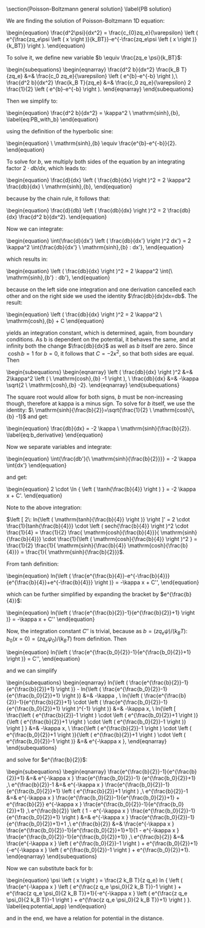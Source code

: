 \section{Poisson-Boltzmann general solution}
\label{PB solution}

We are finding the solution of Poisson-Boltzmann 1D equation:

\begin{equation}
    \frac{d^2\psi}{dx^2}  =  \frac{c_{0}zq_e}{\varepsilon} \left ( e^{\frac{zq_e\psi \left ( x \right )}{k_BT}}-e^{-\frac{zq_e\psi \left ( x \right )}{k_BT}} \right ).
\end{equation}

To solve it, we define new variable $b \equiv \frac{zq_e \psi}{k_BT}$:

\begin{subequations}
\begin{eqnarray}
     \frac{d^2 b}{dx^2} \frac{k_B T}{zq_e} &=& \frac{c_0 zq_e}{\varepsilon} \left ( e^{b}-e^{-b} \right ),\\
     \frac{d^2 b}{dx^2} \frac{k_B T}{zq_e} &=& \frac{c_0 zq_e}{\varepsilon} 2 \frac{1}{2} \left ( e^{b}-e^{-b} \right ).
\end{eqnarray}
\end{subequations}

Then we simplify to:

\begin{equation}
    \frac{d^2 b}{dx^2} = \kappa^2 \ \mathrm{sinh}\,{b},
    \label{eq:PB_with_b}
\end{equation}

using the definition of the hyperbolic sine:

\begin{equation}
    \ \mathrm{sinh}\,{b} \equiv \frac{e^{b}-e^{-b}}{2}.
\end{equation}

To solve for $b$, we multiply both sides of the equation by an integrating factor $2 \cdot db/dx$, which leads to:

\begin{equation}
    \frac{d}{dx} \left ( \frac{db}{dx} \right )^2 = 2 \kappa^2 \frac{db}{dx} \ \mathrm{sinh}\,{b},
\end{equation}

because by the chain rule, it follows that:

\begin{equation}
    \frac{d}{db} \left ( \frac{db}{dx} \right )^2 = 2 \frac{db}{dx} \frac{d^2 b}{dx^2}.
\end{equation}

Now we can integrate:

\begin{equation}
    \int{\frac{d}{dx'} \left ( \frac{db}{dx'} \right )^2 dx'} = 2 \kappa^2 \int{\frac{db}{dx'} \ \mathrm{sinh}\,{b} \: dx'},
\end{equation}

which results in:

\begin{equation}
    \left ( \frac{db}{dx} \right )^2 = 2 \kappa^2 \int{\ \mathrm{sinh}\,{b'} \: db'},
\end{equation}

because on the left side one integration and one derivation cancelled each other and on the right side we used the identity $\frac{db}{dx}dx=db$. The result:

\begin{equation}
    \left ( \frac{db}{dx} \right )^2 = 2 \kappa^2 \ \mathrm{cosh}\,{b} + C
\end{equation}

yields an integration constant, which is determined, again, from boundary conditions. As b is dependent on the potential, it behaves the same, and at infinity both the change $\frac{db}{dx}$ as well as $b$ itself are zero. Since $\ \mathrm{cosh}\,{b}=1$ for $b=0$, it follows that $C = -2\kappa^2$, so that both sides are equal. Then

\begin{subequations}
\begin{eqnarray}
     \left ( \frac{db}{dx} \right )^2 &=& 2\kappa^2 \left ( \ \mathrm{cosh}\,{b} -1 \right ), \\
     \frac{db}{dx} &=& -\kappa \sqrt{2 \ \mathrm{cosh}\,{b} -2}.
\end{eqnarray}
\end{subequations}

The square root would allow for both signs, $b$ must be non-increasing though, therefore at kappa is a minus sign. To solve for $b$ itself, we use the identity: $\ \mathrm{sinh}{\frac{b}{2}}=\sqrt{\frac{1}{2} \ \mathrm{cosh}\,{b} -1}$ and get:

\begin{equation}
    \frac{db}{dx} = -2 \kappa \ \mathrm{sinh}{\frac{b}{2}}.
\label{eq:b_derivative}
\end{equation}


Now we separate variables and integrate:

\begin{equation}
    \int{\frac{db'}{\ \mathrm{sinh}{\frac{b}{2}}}} = -2 \kappa \int{dx'}
\end{equation}

and get:

\begin{equation}
    2 \cdot \ln { \left ( \tanh{\frac{b}{4}} \right ) } = -2 \kappa x + C'.
\end{equation}

Note to the above integration:

$\left [ 2\: ln{\left ( \mathrm{tanh}{\frac{b}{4}} \right )} \right ]' = 2 \cdot \frac{1}{tanh{\frac{b}{4}}} \cdot \left ( sech{\frac{b}{4}} \right )^2 \cdot \frac{1}{4} = \frac{1}{2} \frac{ \mathrm{cosh}{\frac{b}{4}}}{ \mathrm{sinh}{\frac{b}{4}}} \cdot \frac{1}{\left (  \mathrm{cosh}{\frac{b}{4}} \right )^2 } = \frac{1}{2} \frac{1}{ \mathrm{sinh}{\frac{b}{4}} \mathrm{cosh}{\frac{b}{4}}} = \frac{1}{ \mathrm{sinh}{\frac{b}{2}}}$.

From $\mathrm{tanh}$ definition: 

\begin{equation}
    ln{\left ( \frac{e^{\frac{b}{4}}-e^{-\frac{b}{4}}}{e^{\frac{b}{4}}+e^{-\frac{b}{4}}} \right )} = -\kappa x + C'',
\end{equation}

which can be further simplified by expanding the bracket  by $e^{\frac{b}{4}}$:

\begin{equation}
    ln{\left ( \frac{e^{\frac{b}{2}}-1}{e^{\frac{b}{2}}+1} \right )} = -\kappa x + C''
\end{equation}

Now, the integration constant $C''$ is trivial, because as $b=\left ( zq_e \psi\right )/\left ( k_B T\right )$: $b_0 \left (  x=0 \right ) = \left ( zq_e \psi_0\right )/\left ( k_B T\right )$ from definition. Then

\begin{equation}
    ln{\left ( \frac{e^{\frac{b_0}{2}}-1}{e^{\frac{b_0}{2}}+1} \right )} = C'',
\end{equation}

and we can simplify

\begin{subequations}
\begin{eqnarray}
     ln{\left ( \frac{e^{\frac{b}{2}}-1}{e^{\frac{b}{2}}+1} \right )} - ln{\left ( \frac{e^{\frac{b_0}{2}}-1}{e^{\frac{b_0}{2}}+1} \right )} &=& -\kappa , \\
     ln{\left ( \frac{e^{\frac{b}{2}}-1}{e^{\frac{b}{2}}+1} \cdot \left ( \frac{e^{\frac{b_0}{2}}-1}{e^{\frac{b_0}{2}}+1} \right )^{-1} \right )} &=& -\kappa x,  \\
     ln{\left [ \frac{\left ( e^{\frac{b}{2}}-1 \right ) \cdot \left ( e^{\frac{b_0}{2}}+1 \right )}{\left ( e^{\frac{b}{2}}+1 \right ) \cdot \left ( e^{\frac{b_0}{2}}-1 \right )} \right ] } &=& -\kappa x, \\
     \frac{\left ( e^{\frac{b}{2}}-1 \right ) \cdot \left ( e^{\frac{b_0}{2}}+1 \right )}{\left ( e^{\frac{b}{2}}+1 \right ) \cdot \left ( e^{\frac{b_0}{2}}-1 \right )} &=& e^{-\kappa x },
\end{eqnarray}
\end{subequations}

and solve for $e^{\frac{b}{2}}$:

\begin{subequations}
\begin{eqnarray}
      \frac{e^{\frac{b}{2}}-1}{e^{\frac{b}{2}}+1} &=& e^{-\kappa x } \frac{e^{\frac{b_0}{2}}-1} {e^{\frac{b_0}{2}}+1} ,\\
      e^{\frac{b}{2}}-1 &=& e^{-\kappa x } \frac{e^{\frac{b_0}{2}}-1} {e^{\frac{b_0}{2}}+1} \left ( e^{\frac{b}{2}}+1 \right ) ,\\
      e^{\frac{b}{2}}-1 &=& e^{-\kappa x } \frac{e^{\frac{b_0}{2}}-1}{e^{\frac{b_0}{2}}+1} + e^{\frac{b}{2}} e^{-\kappa x } \frac{e^{\frac{b_0}{2}}-1}{e^{\frac{b_0}{2}}+1} ,\\
      e^{\frac{b}{2}} \left ( 1 - e^{-\kappa x } \frac{e^{\frac{b_0}{2}}-1}{e^{\frac{b_0}{2}}+1} \right ) &=& e^{-\kappa x } \frac{e^{\frac{b_0}{2}}-1}{e^{\frac{b_0}{2}}+1}+1 ,\\
      e^{\frac{b}{2}} &=& \frac{e^{-\kappa x } \frac{e^{\frac{b_0}{2}}-1}{e^{\frac{b_0}{2}}+1}+1}{1 - e^{-\kappa x } \frac{e^{\frac{b_0}{2}}-1}{e^{\frac{b_0}{2}}+1}} ,\\
      e^{\frac{b}{2}} &=& \frac{e^{-\kappa x } \left ( e^{\frac{b_0}{2}}-1 \right ) + e^{\frac{b_0}{2}}+1}{-e^{-\kappa x } \left ( e^{\frac{b_0}{2}}-1 \right ) + e^{\frac{b_0}{2}}+1}.
\end{eqnarray}
\end{subequations}

Now we can substitute back for b:

\begin{equation}
    \psi \left ( x \right ) = \frac{2 k_B T}{z q_e} ln { \left ( \frac{e^{-\kappa x } \left ( e^{\frac{z q_e \psi_0}{2 k_B T}}-1 \right ) + e^{\frac{z q_e \psi_0}{2 k_B T}}+1}{-e^{-\kappa x } \left ( e^{\frac{z q_e \psi_0}{2 k_B T}}-1 \right ) + e^{\frac{z q_e \psi_0}{2 k_B T}}+1} \right ) }.
\label{eq:potential_app}
\end{equation}

and in the end, we have a relation for potential in the distance.
